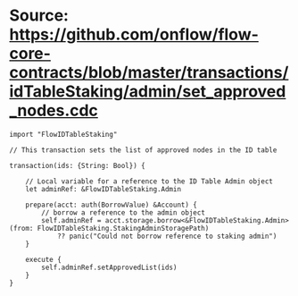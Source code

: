 # Source: https://github.com/onflow/flow-core-contracts/blob/master/transactions/idTableStaking/admin/set_approved_nodes.cdc

```
import "FlowIDTableStaking"

// This transaction sets the list of approved nodes in the ID table

transaction(ids: {String: Bool}) {

    // Local variable for a reference to the ID Table Admin object
    let adminRef: &FlowIDTableStaking.Admin

    prepare(acct: auth(BorrowValue) &Account) {
        // borrow a reference to the admin object
        self.adminRef = acct.storage.borrow<&FlowIDTableStaking.Admin>(from: FlowIDTableStaking.StakingAdminStoragePath)
            ?? panic("Could not borrow reference to staking admin")
    }

    execute {
        self.adminRef.setApprovedList(ids)
    }
}
```